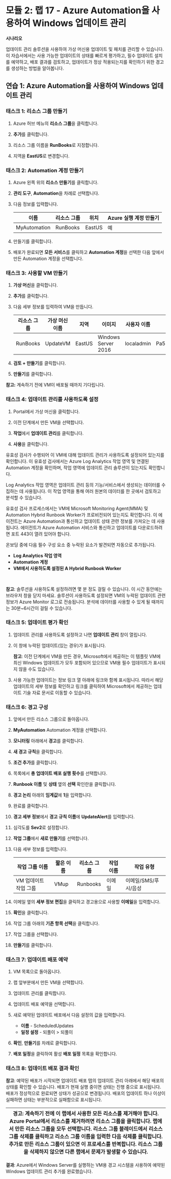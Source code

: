 ﻿---
lab:
    title: '랩 17 - Azure Automation을 사용하여 Windows 업데이트 관리'
    module: '모듈 2 - 플랫폼 보호 구현'
---

# 모듈 2: 랩 17 - Azure Automation을 사용하여 Windows 업데이트 관리


**시나리오**

업데이트 관리 솔루션을 사용하여 가상 머신용 업데이트 및 패치를 관리할 수 있습니다. 이 자습서에서는 사용 가능한 업데이트의 상태를 빠르게 평가하고, 필수 업데이트 설치를 예약하고, 배포 결과를 검토하고, 업데이트가 정상 적용되는지를 확인하기 위한 경고를 생성하는 방법을 알아봅니다.

## 연습 1: Azure Automation을 사용하여 Windows 업데이트 관리

### 태스크 1: 리소스 그룹 만들기

1.  Azure 허브 메뉴의 **리소스 그룹**을 클릭합니다.

1.  **추가**를 클릭합니다.
1.  리소스 그룹 이름을 **RunBooks**로 지정합니다.
1.  지역을 **EastUS**로 변경합니다.

### 태스크 2: Automation 계정 만들기

1.  Azure 왼쪽 위의 **리소스 만들기**를 클릭합니다.

1.  **관리 도구**, **Automation**을 차례로 선택합니다.

1.  다음 정보를 입력합니다.

     |이름|리소스 그룹| 위치 | Azure 실행 계정 만들기
     |--------|--------|--------|--------|
     |MyAutomation|RunBooks|EastUS|예

1.  만들기를 클릭합니다.

1.  배포가 완료되면 **모든 서비스**를 클릭하고 **Automation 계정**을 선택한 다음 앞에서 만든 Automation 계정을 선택합니다.

### 태스크 3: 사용할 VM 만들기

1.  **가상 머신**을 클릭합니다.

1.  **추가**를 클릭합니다.

1.  다음 세부 정보를 입력하여 VM을 만듭니다.


     |리소스 그룹|가상 머신 이름|지역|이미지|사용자 이름|암호|
     |--------|--------|------|-------------------|-----------|------------|
     |RunBooks|UpdateVM|EastUS|Windows Server 2016|localadmin|Pa55w.rd1234|


1.  **검토 + 만들기**를 클릭합니다.

1.  **만들기**를 클릭합니다.

**참고:** 계속하기 전에 VM이 배포될 때까지 기다립니다.


### 태스크 4: 업데이트 관리를 사용하도록 설정

1.  Portal에서 가상 머신을 클릭합니다.

1.  이전 단계에서 만든 VM을 선택합니다.

1.  **작업**에서 **업데이트 관리**를 클릭합니다.

1.  **사용**을 클릭합니다.

 유효성 검사가 수행되어 이 VM에 대해 업데이트 관리가 사용하도록 설정되어 있는지를 확인합니다. 이 유효성 검사에서는 Azure Log Analytics 작업 영역 및 연결된 Automation 계정을 확인하며, 작업 영역에 업데이트 관리 솔루션이 있는지도 확인합니다.

 Log Analytics 작업 영역은 업데이트 관리 등의 기능/서비스에서 생성되는 데이터를 수집하는 데 사용됩니다. 이 작업 영역을 통해 여러 원본의 데이터를 한 곳에서 검토하고 분석할 수 있습니다.

 유효성 검사 프로세스에서는 VM에 Microsoft Monitoring Agent(MMA) 및 Automation Hybrid Runbook Worker가 프로비전되어 있는지도 확인합니다. 이 에이전트는 Azure Automation과 통신하고 업데이트 상태 관련 정보를 가져오는 데 사용됩니다. 에이전트가 Azure Automation 서비스와 통신하고 업데이트를 다운로드하려면 포트 443이 열려 있어야 합니다.

 온보딩 중에 다음 필수 구성 요소 중 누락된 요소가 발견되면 자동으로 추가됩니다.

  - **Log Analytics 작업 영역**
  - **Automation 계정**
  - **VM에서 사용하도록 설정된 A Hybrid Runbook Worker**
<br>

**참고**: 솔루션을 사용하도록 설정하려면 몇 분 정도 걸릴 수 있습니다. 이 시간 동안에는 브라우저 창을 닫지 마세요. 솔루션이 사용하도록 설정되면 VM의 누락된 업데이트 관련 정보가 Azure Monitor 로그로 전송됩니다. 분석에 데이터를 사용할 수 있게 될 때까지는 30분~6시간이 걸릴 수 있습니다.


### 태스크 5: 업데이트 평가 확인

1.  업데이트 관리를 사용하도록 설정하고 나면 **업데이트 관리** 창이 열립니다.

1.  이 창에 누락된 업데이트(있는 경우)가 표시됩니다.

    **참고**: 이전 단계에서 VM을 만든 경우, Microsoft에서 제공하는 이 템플릿 VM에 최신 Windows 업데이트가 모두 포함되어 있으므로 VM용 필수 업데이트가 표시되지 않을 수도 있습니다.


1.  사용 가능한 업데이트는 정보 링크 열 아래에 링크와 함께 표시됩니다. 따라서 해당 업데이트의 세부 정보를 확인하고 링크를 클릭하여 Microsoft에서 제공하는 업데이트 기술 자료 문서로 이동할 수 있습니다.

### 태스크 6: 경고 구성

1.  앞에서 만든 리소스 그룹으로 돌아옵니다.

1.  **MyAutomation** Automation 계정을 선택합니다.

1.  **모니터링** 아래에서 **경고**를 클릭합니다. 

1.  **새 경고 규칙**을 클릭합니다.

1.  **조건 추가**를 클릭합니다.

1.  목록에서 **총 업데이트 배포 실행 횟수**를 선택합니다.

1.  **Runbook 이름** 및 **상태** 옆의 **선택** 확인란을 클릭합니다.

1.  **경고 논리** 아래의 **임계값**에 **1**을 입력합니다.

1.  완료를 클릭합니다. 

1.  **경고 세부 정보**에서 **경고 규칙 이름**에 **UpdateAlert**를 입력합니다.

1.  심각도를 **Sev2**로 설정합니다.

1.  **작업 그룹**에서 **새로 만들기**를 선택합니다.

1.  다음 세부 정보를 입력합니다. 

     |작업 그룹 이름| 짧은 이름|리소스 그룹| 작업 이름|작업 유형|
     |------------------|-----------|--------------|------------|-----------|
     |VM 업데이트 작업 그룹|VMup|Runbooks|이메일|이메일/SMS/푸시/음성


1.  이메일 옆의 **세부 정보 편집**을 클릭하고 경고용으로 사용할 **이메일**을 입력합니다.

1.  **확인**을 클릭합니다.

1.  작업 그룹 아래의 **기존 항목 선택**을 클릭합니다.

1.  작업 그룹을 선택합니다.

1.  **만들기**를 클릭합니다. 

### 태스크 7: 업데이트 배포 예약

1.  VM 목록으로 돌아옵니다.

1.  랩 앞부분에서 만든 VM을 선택합니다.

1.  업데이트 관리를 클릭합니다.

1.  업데이트 배포 예약을 선택합니다.

1.  새로 예약된 업데이트 배포에서 다음 설정의 값을 입력합니다.

      - **이름** - ScheduledUpdates 
      - **일정 설정** -  되풀이 > 되풀이

1.  **확인**, **만들기**를 차례로 클릭합니다.

1.  **배포 일정**을 클릭하여 활성 **배포 일정** 목록을 확인합니다.

### 태스크 8: 업데이트 배포 결과 확인


**참고**: 예약된 배포가 시작되면 업데이트 배포 탭의 업데이트 관리 아래에서 해당 배포의 상태를 확인할 수 있습니다. 배포가 현재 실행 중이면 상태는 진행 중으로 표시됩니다. 배포가 정상적으로 완료되면 상태가 성공으로 변경됩니다. 배포의 업데이트 하나 이상이 실패하면 상태는 부분적으로 실패함으로 표시됩니다.


| 경고: 계속하기 전에 이 랩에서 사용한 모든 리소스를 제거해야 합니다.  **Azure Portal**에서 리소스를 제거하려면 **리소스 그룹**을 클릭합니다.  랩에서 만든 리소스 그룹을 모두 선택합니다.  리소스 그룹 블레이드에서 **리소스 그룹 삭제**를 클릭하고 리소스 그룹 이름을 입력한 다음 **삭제**를 클릭합니다.  추가로 만든 리소스 그룹이 있으면 이 프로세스를 반복합니다. **리소스 그룹을 삭제하지 않으면 다른 랩에서 문제가 발생할 수 있습니다.** |
| --- |


**결과**: Azure에서 Windows Server를 실행하는 VM용 경고 시스템을 사용하여 예약된 Windows 업데이트 관리 추가를 완료했습니다.


